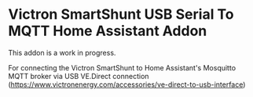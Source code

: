 # Victron SmartShunt USB Serial To MQTT Home Assistant Addon
This addon is a work in progress.

For connecting the Victron SmartShunt to Home Assistant's Mosquitto MQTT broker via USB VE.Direct connection (https://www.victronenergy.com/accessories/ve-direct-to-usb-interface)
